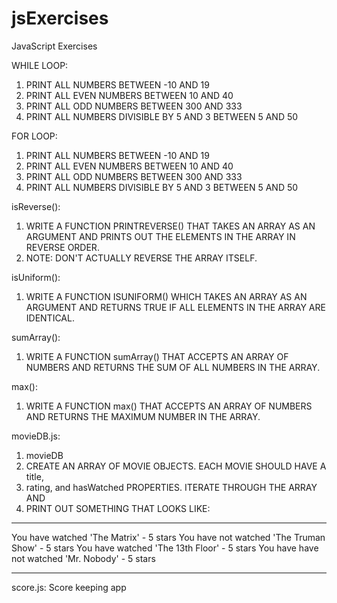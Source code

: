 # jsExercises
JavaScript Exercises


WHILE LOOP:

1. PRINT ALL NUMBERS BETWEEN -10 AND 19
2. PRINT ALL EVEN NUMBERS BETWEEN 10 AND 40
3. PRINT ALL ODD NUMBERS BETWEEN 300 AND 333
4. PRINT ALL NUMBERS DIVISIBLE BY 5 AND 3 BETWEEN 5 AND 50

FOR LOOP:

1. PRINT ALL NUMBERS BETWEEN -10 AND 19
2. PRINT ALL EVEN NUMBERS BETWEEN 10 AND 40
3. PRINT ALL ODD NUMBERS BETWEEN 300 AND 333
4. PRINT ALL NUMBERS DIVISIBLE BY 5 AND 3 BETWEEN 5 AND 50

isReverse():
1. WRITE A FUNCTION PRINTREVERSE() THAT TAKES AN ARRAY AS AN ARGUMENT AND PRINTS OUT THE ELEMENTS IN THE ARRAY IN REVERSE ORDER.
2. NOTE: DON'T ACTUALLY REVERSE THE ARRAY ITSELF.

isUniform():
1. WRITE A FUNCTION ISUNIFORM() WHICH TAKES AN ARRAY AS AN ARGUMENT AND RETURNS TRUE IF ALL ELEMENTS IN THE ARRAY ARE IDENTICAL.

sumArray():
1. WRITE A FUNCTION sumArray() THAT ACCEPTS AN ARRAY OF NUMBERS AND RETURNS THE SUM OF ALL NUMBERS IN THE ARRAY.

max():
1. WRITE A FUNCTION max() THAT ACCEPTS AN ARRAY OF NUMBERS AND RETURNS THE MAXIMUM NUMBER IN THE ARRAY.

movieDB.js:
1. movieDB
2. CREATE AN ARRAY OF MOVIE OBJECTS. EACH MOVIE SHOULD HAVE A title,
3. rating, and hasWatched PROPERTIES. ITERATE THROUGH THE ARRAY AND
4. PRINT OUT SOMETHING THAT LOOKS LIKE:

***********************************************
You have watched 'The Matrix' - 5 stars
You have not watched 'The Truman Show' - 5 stars
You have watched 'The 13th Floor' - 5 stars
You have have not watched 'Mr. Nobody' - 5 stars
***********************************************

score.js:
Score keeping app
